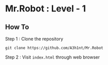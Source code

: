 # Mr.Robot : Level - 1

## How To 
Step 1 : Clone the repository
```
git clone https://github.com/A3h1nt/Mr.Robot
```

Step 2 : Visit `index.html` through web browser
